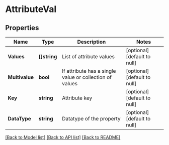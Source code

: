 # AttributeVal

## Properties
Name | Type | Description | Notes
------------ | ------------- | ------------- | -------------
**Values** | **[]string** | List of attribute values | [optional] [default to null]
**Multivalue** | **bool** | If attribute has a single value or collection of values | [optional] [default to null]
**Key** | **string** | Attribute key | [optional] [default to null]
**DataType** | **string** | Datatype of the property | [optional] [default to null]

[[Back to Model list]](../README.md#documentation-for-models) [[Back to API list]](../README.md#documentation-for-api-endpoints) [[Back to README]](../README.md)

